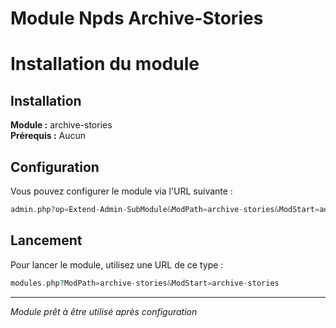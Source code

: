 # Module Npds Archive-Stories

# Installation du module 

## Installation

**Module :** archive-stories  
**Prérequis :** Aucun

## Configuration

Vous pouvez configurer le module via l'URL suivante :

```php
admin.php?op=Extend-Admin-SubModule&ModPath=archive-stories&ModStart=admin/archive-stories_set
```

## Lancement

Pour lancer le module, utilisez une URL de ce type :

```php
modules.php?ModPath=archive-stories&ModStart=archive-stories
```

---

*Module prêt à être utilisé après configuration*